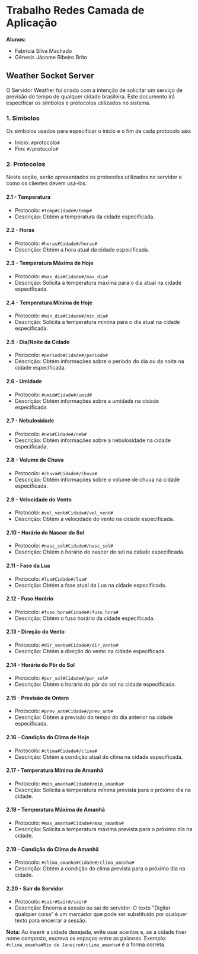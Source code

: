 # Trabalho Redes Camada de Aplicação

**Alunos:**
- Fabricia Silva Machado
- Gênesis Jácome Ribeiro Brito

## Weather Socket Server

O Servidor Weather foi criado com a intenção de solicitar um serviço de previsão do tempo de qualquer cidade brasileira. Este documento irá especificar os símbolos e protocolos utilizados no sistema.

### 1. Símbolos

Os símbolos usados para especificar o início e o fim de cada protocolo são:

- Início: `#`protocolo`#`
- Fim: `#/`protocolo`#`

### 2. Protocolos

Nesta seção, serão apresentados os protocolos utilizados no servidor e como os clientes devem usá-los.

#### 2.1 - Temperatura
- Protocolo: `#temp#Cidade#/temp#`
- Descrição: Obtém a temperatura da cidade especificada.

#### 2.2 - Horas
- Protocolo: `#horas#Cidade#/horas#`
- Descrição: Obtém a hora atual da cidade especificada.

#### 2.3 - Temperatura Máxima de Hoje
- Protocolo: `#max_dia#Cidade#/max_dia#`
- Descrição: Solicita a temperatura máxima para o dia atual na cidade especificada.

#### 2.4 - Temperatura Mínima de Hoje
- Protocolo: `#min_dia#Cidade#/min_dia#`
- Descrição: Solicita a temperatura mínima para o dia atual na cidade especificada.

#### 2.5 - Dia/Noite da Cidade
- Protocolo: `#periodo#Cidade#/periodo#`
- Descrição: Obtém informações sobre o período do dia ou da noite na cidade especificada.

#### 2.6 - Umidade
- Protocolo: `#umid#Cidade#/umid#`
- Descrição: Obtém informações sobre a umidade na cidade especificada.

#### 2.7 - Nebulosidade
- Protocolo: `#neb#Cidade#/neb#`
- Descrição: Obtém informações sobre a nebulosidade na cidade especificada.

#### 2.8 - Volume de Chuva
- Protocolo: `#chuva#Cidade#/chuva#`
- Descrição: Obtém informações sobre o volume de chuva na cidade especificada.

#### 2.9 - Velocidade do Vento
- Protocolo: `#vel_vent#Cidade#/vel_vent#`
- Descrição: Obtém a velocidade do vento na cidade especificada.

#### 2.10 - Horário do Nascer do Sol
- Protocolo: `#nasc_sol#Cidade#/nasc_sol#`
- Descrição: Obtém o horário do nascer do sol na cidade especificada.

#### 2.11 - Fase da Lua
- Protocolo: `#lua#Cidade#/lua#`
- Descrição: Obtém a fase atual da Lua na cidade especificada.

#### 2.12 - Fuso Horário
- Protocolo: `#fuso_hora#Cidade#/fuso_hora#`
- Descrição: Obtém o fuso horário da cidade especificada.

#### 2.13 - Direção do Vento
- Protocolo: `#dir_vento#Cidade#/dir_vento#`
- Descrição: Obtém a direção do vento na cidade especificada.

#### 2.14 - Horário do Pôr do Sol
- Protocolo: `#por_sol#Cidade#/por_sol#`
- Descrição: Obtém o horário do pôr do sol na cidade especificada.

#### 2.15 - Previsão de Ontem
- Protocolo: `#prev_ant#Cidade#/prev_ant#`
- Descrição: Obtém a previsão do tempo do dia anterior na cidade especificada.

#### 2.16 - Condição do Clima de Hoje
- Protocolo: `#clima#Cidade#/clima#`
- Descrição: Obtém a condição atual do clima na cidade especificada.

#### 2.17 - Temperatura Mínima de Amanhã
- Protocolo: `#min_amanha#Cidade#/min_amanha#`
- Descrição: Solicita a temperatura mínima prevista para o próximo dia na cidade.

#### 2.18 - Temperatura Máxima de Amanhã
- Protocolo: `#max_amanha#Cidade#/max_amanha#`
- Descrição: Solicita a temperatura máxima prevista para o próximo dia na cidade.

#### 2.19 - Condição do Clima de Amanhã
- Protocolo: `#clima_amanha#Cidade#/clima_amanha#`
- Descrição: Obtém a condição do clima prevista para o próximo dia na cidade.

#### 2.20 - Sair do Servidor
- Protocolo: `#sair#Sair#/sair#`
- Descrição: Encerra a sessão ou sai do servidor. O texto "Digitar qualquer coisa" é um marcador que pode ser substituído por qualquer texto para encerrar a sessão.

**Nota:** Ao inserir a cidade desejada, evite usar acentos e, se a cidade tiver nome composto, escreva os espaços entre as palavras. Exemplo: `#clima_amanha#Rio de Janeiro#/clima_amanha#` é a forma correta.

